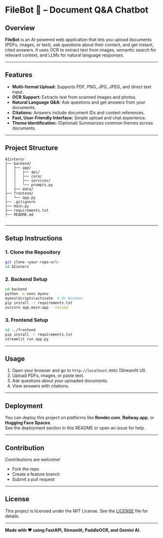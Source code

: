 # FileBot 🤖 – Document Q&A Chatbot

## Overview

**FileBot** is an AI-powered web application that lets you upload documents (PDFs, images, or text), ask questions about their content, and get instant, cited answers. It uses OCR to extract text from images, semantic search for relevant context, and LLMs for natural language responses.

---

## Features

- **Multi-format Upload:** Supports PDF, PNG, JPG, JPEG, and direct text input.
- **OCR Support:** Extracts text from scanned images and photos.
- **Natural Language Q&A:** Ask questions and get answers from your documents.
- **Citations:** Answers include document IDs and context references.
- **Fast, User-Friendly Interface:** Simple upload and chat experience.
- **Theme Identification:** (Optional) Summarizes common themes across documents.

---

## Project Structure

```
AIintern/
├── backend/
│   ├── app/
│   │   ├── api/
│   │   ├── core/
│   │   ├── services/
│   │   └── prompts.py
│   ├── data/
├── frontend/
│   └── app.py
├── .gitignore
├── main.py
├── requirements.txt
├── README.md


```

---

## Setup Instructions

### 1. Clone the Repository

```sh
git clone <your-repo-url>
cd AIintern
```

### 2. Backend Setup

```sh
cd backend
python -m venv myenv
myenv\Scripts\activate  # On Windows
pip install -r requirements.txt
uvicorn app.main:app --reload
```

### 3. Frontend Setup

```sh
cd ../frontend
pip install -r requirements.txt
streamlit run app.py
```

---

## Usage

1. Open your browser and go to `http://localhost:8501` (Streamlit UI).
2. Upload PDFs, images, or paste text.
3. Ask questions about your uploaded documents.
4. View answers with citations.

---

## Deployment

You can deploy this project on platforms like **Render.com**, **Railway.app**, or **Hugging Face Spaces**.  
See the deployment section in this README or open an issue for help.

---

## Contribution

Contributions are welcome!  
- Fork the repo
- Create a feature branch
- Submit a pull request

---

## License

This project is licensed under the MIT License. See the [LICENSE](LICENSE) file for details.

---

**Made with ❤️ using FastAPI, Streamlit, PaddleOCR, and Gemini AI.**
